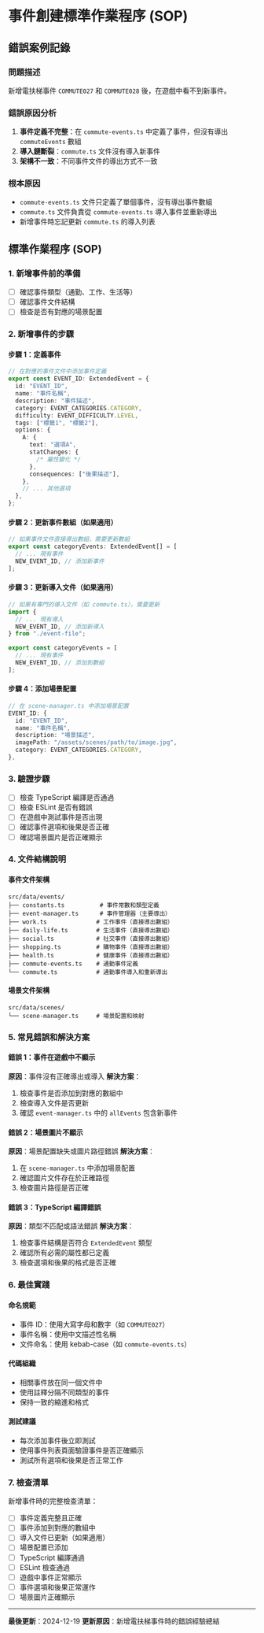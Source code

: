 # 事件創建標準作業程序 (SOP)

## 錯誤案例記錄

### 問題描述

新增電扶梯事件 `COMMUTE027` 和 `COMMUTE028` 後，在遊戲中看不到新事件。

### 錯誤原因分析

1. **事件定義不完整**：在 `commute-events.ts` 中定義了事件，但沒有導出 `commuteEvents` 數組
2. **導入鏈斷裂**：`commute.ts` 文件沒有導入新事件
3. **架構不一致**：不同事件文件的導出方式不一致

### 根本原因

- `commute-events.ts` 文件只定義了單個事件，沒有導出事件數組
- `commute.ts` 文件負責從 `commute-events.ts` 導入事件並重新導出
- 新增事件時忘記更新 `commute.ts` 的導入列表

## 標準作業程序 (SOP)

### 1. 新增事件前的準備

- [ ] 確認事件類型（通勤、工作、生活等）
- [ ] 確認事件文件結構
- [ ] 檢查是否有對應的場景配置

### 2. 新增事件的步驟

#### 步驟 1：定義事件

```typescript
// 在對應的事件文件中添加事件定義
export const EVENT_ID: ExtendedEvent = {
  id: "EVENT_ID",
  name: "事件名稱",
  description: "事件描述",
  category: EVENT_CATEGORIES.CATEGORY,
  difficulty: EVENT_DIFFICULTY.LEVEL,
  tags: ["標籤1", "標籤2"],
  options: {
    A: {
      text: "選項A",
      statChanges: {
        /* 屬性變化 */
      },
      consequences: ["後果描述"],
    },
    // ... 其他選項
  },
};
```

#### 步驟 2：更新事件數組（如果適用）

```typescript
// 如果事件文件直接導出數組，需要更新數組
export const categoryEvents: ExtendedEvent[] = [
  // ... 現有事件
  NEW_EVENT_ID, // 添加新事件
];
```

#### 步驟 3：更新導入文件（如果適用）

```typescript
// 如果有專門的導入文件（如 commute.ts），需要更新
import {
  // ... 現有導入
  NEW_EVENT_ID, // 添加新導入
} from "./event-file";

export const categoryEvents = [
  // ... 現有事件
  NEW_EVENT_ID, // 添加到數組
];
```

#### 步驟 4：添加場景配置

```typescript
// 在 scene-manager.ts 中添加場景配置
EVENT_ID: {
  id: "EVENT_ID",
  name: "事件名稱",
  description: "場景描述",
  imagePath: "/assets/scenes/path/to/image.jpg",
  category: EVENT_CATEGORIES.CATEGORY,
},
```

### 3. 驗證步驟

- [ ] 檢查 TypeScript 編譯是否通過
- [ ] 檢查 ESLint 是否有錯誤
- [ ] 在遊戲中測試事件是否出現
- [ ] 確認事件選項和後果是否正確
- [ ] 確認場景圖片是否正確顯示

### 4. 文件結構說明

#### 事件文件架構

```
src/data/events/
├── constants.ts          # 事件常數和類型定義
├── event-manager.ts      # 事件管理器（主要導出）
├── work.ts              # 工作事件（直接導出數組）
├── daily-life.ts        # 生活事件（直接導出數組）
├── social.ts            # 社交事件（直接導出數組）
├── shopping.ts          # 購物事件（直接導出數組）
├── health.ts            # 健康事件（直接導出數組）
├── commute-events.ts    # 通勤事件定義
└── commute.ts           # 通勤事件導入和重新導出
```

#### 場景文件架構

```
src/data/scenes/
└── scene-manager.ts     # 場景配置和映射
```

### 5. 常見錯誤和解決方案

#### 錯誤 1：事件在遊戲中不顯示

**原因**：事件沒有正確導出或導入
**解決方案**：

1. 檢查事件是否添加到對應的數組中
2. 檢查導入文件是否更新
3. 確認 `event-manager.ts` 中的 `allEvents` 包含新事件

#### 錯誤 2：場景圖片不顯示

**原因**：場景配置缺失或圖片路徑錯誤
**解決方案**：

1. 在 `scene-manager.ts` 中添加場景配置
2. 確認圖片文件存在於正確路徑
3. 檢查圖片路徑是否正確

#### 錯誤 3：TypeScript 編譯錯誤

**原因**：類型不匹配或語法錯誤
**解決方案**：

1. 檢查事件結構是否符合 `ExtendedEvent` 類型
2. 確認所有必需的屬性都已定義
3. 檢查選項和後果的格式是否正確

### 6. 最佳實踐

#### 命名規範

- 事件 ID：使用大寫字母和數字（如 `COMMUTE027`）
- 事件名稱：使用中文描述性名稱
- 文件命名：使用 kebab-case（如 `commute-events.ts`）

#### 代碼組織

- 相關事件放在同一個文件中
- 使用註釋分隔不同類型的事件
- 保持一致的縮進和格式

#### 測試建議

- 每次添加事件後立即測試
- 使用事件列表頁面驗證事件是否正確顯示
- 測試所有選項和後果是否正常工作

### 7. 檢查清單

新增事件時的完整檢查清單：

- [ ] 事件定義完整且正確
- [ ] 事件添加到對應的數組中
- [ ] 導入文件已更新（如果適用）
- [ ] 場景配置已添加
- [ ] TypeScript 編譯通過
- [ ] ESLint 檢查通過
- [ ] 遊戲中事件正常顯示
- [ ] 事件選項和後果正常運作
- [ ] 場景圖片正確顯示

---

**最後更新**：2024-12-19
**更新原因**：新增電扶梯事件時的錯誤經驗總結
